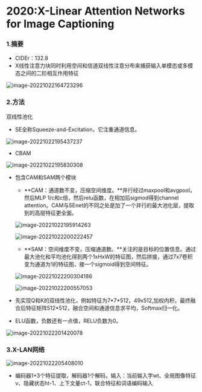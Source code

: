 # 2020:X-Linear Attention Networks for Image Captioning

### 1.摘要

- CIDEr：132.8
- X线性注意力块同时利用空间和信道双线性注意分布来捕获输入单模态或多模态之间的二阶相互作用特征

![image-20221022164723296](https://leng-mypic.oss-cn-beijing.aliyuncs.com/mac-img/image-20221022164723296.png)

### 2.方法

双线性池化

- SE全称Squeeze-and-Excitation，它注重通道信息。

![image-20221022195437237](https://leng-mypic.oss-cn-beijing.aliyuncs.com/mac-img/image-20221022195437237.png)

- CBAM

![image-20221022195830308](https://leng-mypic.oss-cn-beijing.aliyuncs.com/mac-img/image-20221022195830308.png)

- 包含CAM和SAM两个模块

  - **CAM：通道数不变，压缩空间维度。**并行经过maxpool和avgpool，然后MLP 1/c和c倍，然后relu函数，在相加后sigmod得到channel attention。CAM与SEnet的不同之处是加了一个并行的最大池化层，提取到的高层特征更全面。

  ![image-20221022195914263](https://leng-mypic.oss-cn-beijing.aliyuncs.com/mac-img/image-20221022195914263.png)

  ![image-20221022200222457](https://leng-mypic.oss-cn-beijing.aliyuncs.com/mac-img/image-20221022200222457.png)

  - **SAM：空间维度不变，压缩通道数。**关注的是目标的位置信息。通过最大池化和平均池化得到两个1xHxW的特征图，然后拼接，通过7x7卷积变为通道为1的特征图，接一个sigmoid得到空间特征。

  ![image-20221022200304186](https://leng-mypic.oss-cn-beijing.aliyuncs.com/mac-img/image-20221022200304186.png)

  ![image-20221022200557053](https://leng-mypic.oss-cn-beijing.aliyuncs.com/mac-img/image-20221022200557053.png)

- 先实现Q和K的双线性池化，例如特征为7\*7\*512，49x512,加权内积，最终融合后特征矩阵512\*512，融合空间和通道信息求平均，Softmax归一化。
- ELU函数，负数还有一点值，RELU负数为0。

![image-20221022201420078](https://leng-mypic.oss-cn-beijing.aliyuncs.com/mac-img/image-20221022201420078.png)

### 3.X-LAN网络

![image-20221022205408010](https://leng-mypic.oss-cn-beijing.aliyuncs.com/mac-img/image-20221022205408010.png)

- 编码器1+3个特征提取，解码器1个解码，输入：当前输入字wt、全局图像特征v、隐藏状态ht-1、上下文量ct-1，联合特征和词语编码输入











